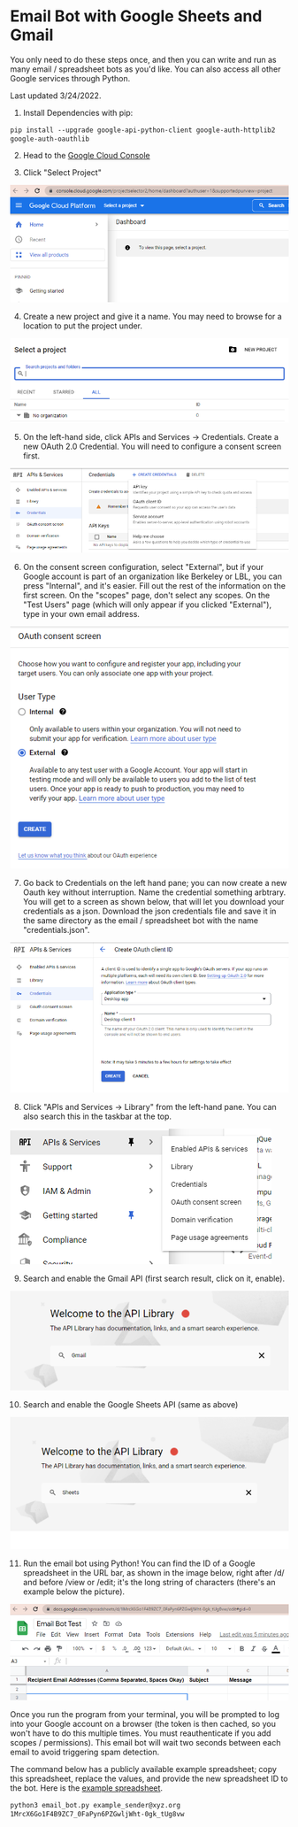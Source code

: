 # Email Bot with Google Sheets and Gmail 
You only need to do these steps once, and then you can write and run 
as many email / spreadsheet bots as you'd like. You can also access all other
Google services through Python.

Last updated 3/24/2022.

1. Install Dependencies with pip:

```
pip install --upgrade google-api-python-client google-auth-httplib2 google-auth-oauthlib
```

2. Head to the [Google Cloud Console](https://console.cloud.google.com)

3. Click "Select Project"

![Select Project](/images/select_project.png)

4. Create a new project and give it a name. You may need to browse
for a location to put the project under.

![New Project](/images/new_project.png)

5. On the left-hand side, click APIs and Services -> Credentials. Create
a new OAuth 2.0 Credential. You will need to configure a consent screen first.

![Oauth First](/images/create_oauth_key.png)

6. On the consent screen configuration, select "External", but if your Google account is part of 
an organization like Berkeley or LBL, you can press "Internal", and it's easier. 
Fill out the rest of the
information on the first screen. On the "scopes" page, don't select any scopes. 
On the "Test Users" page (which will only appear if you clicked "External"), type in your own email
address.

![Oauth Screen](/images/oauth_consent.png)

7. Go back to Credentials on the left hand pane; you can now create a new Oauth key without
interruption. Name the credential something arbtrary. You will get to a screen as shown below, that
will let you download your credentials as a json. Download the json credentials file
and save it in the same directory as the email / spreadsheet bot with the name "credentials.json".

![Oauth Second](/images/create_oauth_second_time.png)

8. Click "APIs and Services -> Library" from the left-hand pane. You can also search this in 
the taskbar at the top.

![Library](/images/library.png)

9. Search and enable the Gmail API (first search result, click on it, enable).

![Gmail](/images/gmail_api.png)

10. Search and enable the Google Sheets API (same as above)

![Sheets](/images/sheets_api.png)

11. Run the email bot using Python! You can find the ID of a
Google spreadsheet in the URL bar, as shown in the image below,
right after /d/ and before /view or /edit; it's the long string
of characters (there's an example below the picture). 

![spreadsheet_iud](/images/spreadsheet_id.png)

Once you
run the program from your terminal, you will be prompted to log into
your Google account on a browser (the token is then cached, so
you won't have to do this multiple times. You must reauthenticate
if you add scopes / permissions). This email bot will wait two
seconds between each email to avoid triggering spam detection.

The command below has a publicly available example spreadsheet;
copy this spreadsheet, replace the values, and provide the
new spreadsheet ID to the bot. Here is the 
[example spreadsheet](https://docs.google.com/spreadsheets/d/1MrcX6Go1F4B9ZC7_0FaPyn6PZGwljWht-0gk_tUg8vw/edit?usp=sharing).

```
python3 email_bot.py example_sender@xyz.org 1MrcX6Go1F4B9ZC7_0FaPyn6PZGwljWht-0gk_tUg8vw
```


